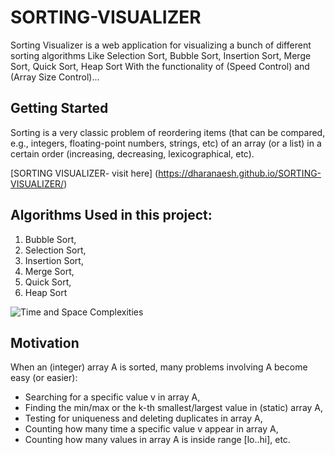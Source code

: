 # SORTING-VISUALIZER
Sorting Visualizer is a web application for visualizing a bunch of different sorting algorithms Like Selection Sort, Bubble Sort, Insertion Sort, Merge Sort, Quick Sort, Heap Sort With the functionality of (Speed Control) and (Array Size Control)...

## Getting Started
Sorting is a very classic problem of reordering items (that can be compared, e.g., integers, floating-point numbers, strings, etc) of an array (or a list) in a certain order (increasing, decreasing, lexicographical, etc).

[SORTING VISUALIZER- visit here] (https://dharanaesh.github.io/SORTING-VISUALIZER/)

## Algorithms Used in this project:

   1. Bubble Sort,
   2. Selection Sort,
   3. Insertion Sort,
   4. Merge Sort,
   5. Quick Sort,
   6. Heap Sort

![Time and Space Complexities](https://dharanaesh.github.io/SORTING-VISUALIZER/assets/Complexity_analysis.jpg)

## Motivation
When an (integer) array A is sorted, many problems involving A become easy (or easier):

* Searching for a specific value v in array A,
* Finding the min/max or the k-th smallest/largest value in (static) array A,
* Testing for uniqueness and deleting duplicates in array A,
* Counting how many time a specific value v appear in array A,
* Counting how many values in array A is inside range [lo..hi], etc.


